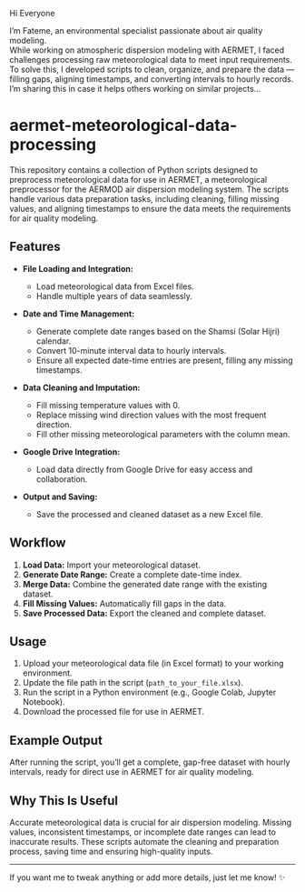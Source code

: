Hi Everyone

I’m Fateme, an environmental specialist passionate about air quality modeling.  
While working on atmospheric dispersion modeling with AERMET, I faced challenges processing raw meteorological data to meet input requirements.  
To solve this, I developed scripts to clean, organize, and prepare the data — filling gaps, aligning timestamps, and converting intervals to hourly records.  
I’m sharing this in case it helps others working on similar projects...

# aermet-meteorological-data-processing

This repository contains a collection of Python scripts designed to preprocess meteorological data for use in AERMET, a meteorological preprocessor for the AERMOD air dispersion modeling system. The scripts handle various data preparation tasks, including cleaning, filling missing values, and aligning timestamps to ensure the data meets the requirements for air quality modeling.

## Features

- **File Loading and Integration:**
  - Load meteorological data from Excel files.
  - Handle multiple years of data seamlessly.

- **Date and Time Management:**
  - Generate complete date ranges based on the Shamsi (Solar Hijri) calendar.
  - Convert 10-minute interval data to hourly intervals.
  - Ensure all expected date-time entries are present, filling any missing timestamps.

- **Data Cleaning and Imputation:**
  - Fill missing temperature values with 0.
  - Replace missing wind direction values with the most frequent direction.
  - Fill other missing meteorological parameters with the column mean.

- **Google Drive Integration:**
  - Load data directly from Google Drive for easy access and collaboration.

- **Output and Saving:**
  - Save the processed and cleaned dataset as a new Excel file.

## Workflow

1. **Load Data:** Import your meteorological dataset.
2. **Generate Date Range:** Create a complete date-time index.
3. **Merge Data:** Combine the generated date range with the existing dataset.
4. **Fill Missing Values:** Automatically fill gaps in the data.
5. **Save Processed Data:** Export the cleaned and complete dataset.

## Usage

1. Upload your meteorological data file (in Excel format) to your working environment.
2. Update the file path in the script (`path_to_your_file.xlsx`).
3. Run the script in a Python environment (e.g., Google Colab, Jupyter Notebook).
4. Download the processed file for use in AERMET.

## Example Output

After running the script, you’ll get a complete, gap-free dataset with hourly intervals, ready for direct use in AERMET for air quality modeling.

## Why This Is Useful

Accurate meteorological data is crucial for air dispersion modeling. Missing values, inconsistent timestamps, or incomplete date ranges can lead to inaccurate results. These scripts automate the cleaning and preparation process, saving time and ensuring high-quality inputs.

---

If you want me to tweak anything or add more details, just let me know! ✨


